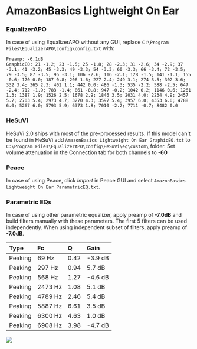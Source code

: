# AmazonBasics Lightweight On Ear

### EqualizerAPO
In case of using EqualizerAPO without any GUI, replace `C:\Program Files\EqualizerAPO\config\config.txt`
with:
```
Preamp: -6.1dB
GraphicEQ: 21 -1.2; 23 -1.5; 25 -1.8; 28 -2.3; 31 -2.6; 34 -2.9; 37 -3.1; 41 -3.2; 45 -3.3; 49 -3.3; 54 -3.3; 60 -3.3; 66 -3.4; 72 -3.5; 79 -3.5; 87 -3.5; 96 -3.1; 106 -2.6; 116 -2.1; 128 -1.5; 141 -1.1; 155 -0.6; 170 0.0; 187 0.8; 206 1.6; 227 2.4; 249 3.1; 274 3.5; 302 3.6; 332 3.4; 365 2.3; 402 1.1; 442 0.0; 486 -1.3; 535 -2.2; 588 -2.5; 647 -2.4; 712 -1.9; 783 -1.4; 861 -0.8; 947 -0.2; 1042 0.2; 1146 0.6; 1261 1.3; 1387 1.9; 1526 2.5; 1678 2.9; 1846 3.5; 2031 4.0; 2234 4.9; 2457 5.7; 2703 5.4; 2973 4.7; 3270 4.3; 3597 5.4; 3957 6.0; 4353 6.0; 4788 6.0; 5267 6.0; 5793 5.9; 6373 1.8; 7010 -2.2; 7711 -0.7; 8482 0.0
```

### HeSuVi
HeSuVi 2.0 ships with most of the pre-processed results. If this model can't be found in HeSuVi add
`AmazonBasics Lightweight On Ear GraphicEQ.txt` to `C:\Program Files\EqualizerAPO\config\HeSuVi\eq\custom\` folder.
Set volume attenuation in the Connection tab for both channels to **-60**

### Peace
In case of using Peace, click *Import* in Peace GUI and select `AmazonBasics Lightweight On Ear ParametricEQ.txt`.

### Parametric EQs
In case of using other parametric equalizer, apply preamp of **-7.0dB** and build filters manually
with these parameters. The first 5 filters can be used independently.
When using independent subset of filters, apply preamp of **-7.0dB**.

| Type    | Fc      |    Q | Gain    |
|:--------|:--------|:-----|:--------|
| Peaking | 69 Hz   | 0.42 | -3.9 dB |
| Peaking | 297 Hz  | 0.94 | 5.7 dB  |
| Peaking | 568 Hz  | 1.27 | -4.6 dB |
| Peaking | 2473 Hz | 1.08 | 5.1 dB  |
| Peaking | 4789 Hz | 2.46 | 5.4 dB  |
| Peaking | 5887 Hz | 6.61 | 3.5 dB  |
| Peaking | 6300 Hz | 4.63 | 1.0 dB  |
| Peaking | 6908 Hz | 3.98 | -4.7 dB |

![](https://raw.githubusercontent.com/jaakkopasanen/AutoEq/master/results/rtings/rtings/AmazonBasics%20Lightweight%20On%20Ear/AmazonBasics%20Lightweight%20On%20Ear.png)